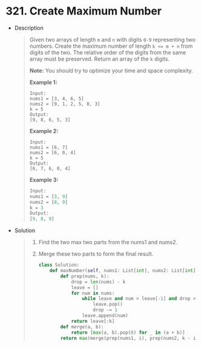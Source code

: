 # 321. Create Maximum Number

- Description

  > Given two arrays of length `m` and `n` with digits `0-9` representing two numbers. Create the maximum number of length `k <= m + n` from digits of the two. The relative order of the digits from the same array must be preserved. Return an array of the `k` digits.
  >
  > **Note:** You should try to optimize your time and space complexity.
  >
  > **Example 1:**
  >
  > ```
  > Input:
  > nums1 = [3, 4, 6, 5]
  > nums2 = [9, 1, 2, 5, 8, 3]
  > k = 5
  > Output:
  > [9, 8, 6, 5, 3]
  > ```
  >
  > **Example 2:**
  >
  > ```
  > Input:
  > nums1 = [6, 7]
  > nums2 = [6, 0, 4]
  > k = 5
  > Output:
  > [6, 7, 6, 0, 4]
  > ```
  >
  > **Example 3:**
  >
  > ```python
  > Input:
  > nums1 = [3, 9]
  > nums2 = [8, 9]
  > k = 3
  > Output:
  > [9, 8, 9]
  > ```

- Solution

  > 1. Find the two max two parts from the nums1 and nums2.
  >
  > 2. Merge these two parts to form the final result.
  >
  >    ```python
  >    class Solution:
  >        def maxNumber(self, nums1: List[int], nums2: List[int], k: int) -> List[int]:
  >            def prep(nums, k):
  >                drop = len(nums) - k
  >                leave = []
  >                for num in nums:
  >                    while leave and num > leave[-1] and drop > 0:
  >                        leave.pop()
  >                        drop -= 1
  >                    leave.append(num)
  >                return leave[:k]
  >            def merge(a, b):
  >                return [max(a, b).pop(0) for _ in (a + b)]
  >            return max(merge(prep(nums1, i), prep(nums2, k - i)) for i in range(k + 1) if i <= len(nums1) and k - i <= len(nums2))
  >    ```

  
